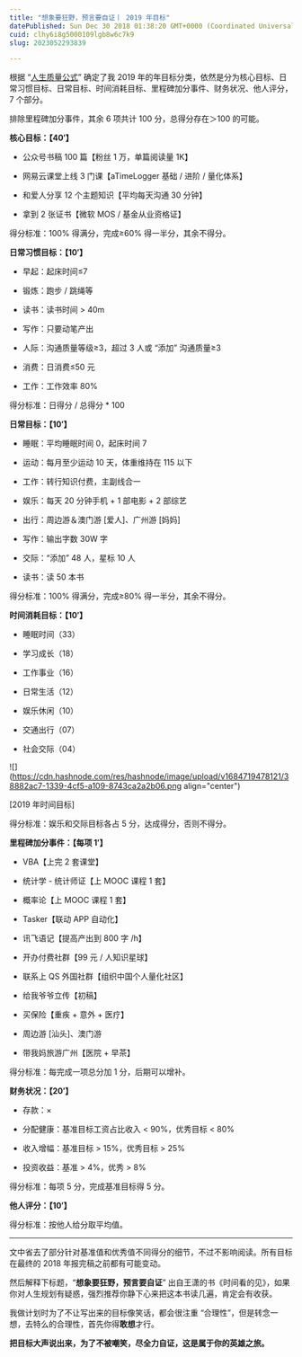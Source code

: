 ```yaml
---
title: "想象要狂野，预言要自证丨 2019 年目标"
datePublished: Sun Dec 30 2018 01:38:20 GMT+0000 (Coordinated Universal Time)
cuid: clhy6i8g5000109lgb8w6c7k9
slug: 2023052293839

---
```


根据 “[人生质量公式](http://mp.weixin.qq.com/s?__biz=MzI3MzU5MDA1OQ==&mid=2247484755&idx=1&sn=099c12169ec729799d9e7791c0e15131&chksm=eb21b717dc563e01bad5899041269ad90c3bd1d0ce25077c075d1627c25caa7e3295921d2ea1&scene=21#wechat_redirect)” 确定了我 2019 年的年目标分类，依然是分为核心目标、日常习惯目标、日常目标、时间消耗目标、里程碑加分事件、财务状况、他人评分，7 个部分。

排除里程碑加分事件，其余 6 项共计 100 分，总得分存在＞100 的可能。

**核心目标：【40′】**

* 公众号书稿 100 篇【粉丝 1 万，单篇阅读量 1K】
    
* 网易云课堂上线 3 门课【aTimeLogger 基础 / 进阶 / 量化体系】
    
* 和爱人分享 12 个主题知识【平均每天沟通 30 分钟】
    
* 拿到 2 张证书【微软 MOS / 基金从业资格证】
    

得分标准：100% 得满分，完成≥60% 得一半分，其余不得分。

**日常习惯目标：【10′】**

* 早起：起床时间≤7
    
* 锻炼：跑步 / 跳绳等
    
* 读书：读书时间 &gt; 40m
    
* 写作：只要动笔产出
    
* 人际：沟通质量等级≥3，超过 3 人或 “添加” 沟通质量≥3
    
* 消费：日消费≤50 元
    
* 工作：工作效率 80%
    

得分标准：日得分 / 总得分 \* 100

**日常目标：【10′】**

* 睡眠：平均睡眠时间 0，起床时间 7
    
* 运动：每月至少运动 10 天，体重维持在 115 以下
    
* 工作：转行知识付费，主副线合一
    
* 娱乐：每天 20 分钟手机 + 1 部电影 + 2 部综艺
    
* 出行：周边游＆澳门游 \[爱人\]、广州游 \[妈妈\]
    
* 写作：输出字数 30W 字
    
* 交际：“添加” 48 人，星标 10 人
    
* 读书：读 50 本书
    

得分标准：100% 得满分，完成≥80% 得一半分，其余不得分。

**时间消耗目标：【10′】**

* 睡眠时间（33）
    
* 学习成长（18）
    
* 工作事业（16）
    
* 日常生活（12）
    
* 娱乐休闲（10）
    
* 交通出行（07）
    
* 社会交际（04）
    

![](https://cdn.hashnode.com/res/hashnode/image/upload/v1684719478121/38882ac7-1339-4cf5-a109-8743ca2a2b06.png align="center")

\[2019 年时间目标\]

得分标准：娱乐和交际目标各占 5 分，达成得分，否则不得分。

**里程碑加分事件：【每项 1′】**

* VBA【上完 2 套课堂】
    
* 统计学 - 统计师证【上 MOOC 课程 1 套】
    
* 概率论【上 MOOC 课程 1 套】
    
* Tasker【联动 APP 自动化】
    
* 讯飞语记【提高产出到 800 字 /h】
    
* 开办付费社群【99 元 / 人知识星球】
    
* 联系上 QS 外国社群【组织中国个人量化社区】
    
* 给我爷爷立传【初稿】
    
* 买保险【重疾 + 意外 + 医疗】
    
* 周边游 \[汕头\]、澳门游
    
* 带我妈旅游广州【医院 + 早茶】
    

得分标准：每完成一项总分加 1 分，后期可以增补。

**财务状况：【20′】**

* 存款：×  
    
* 分配健康：基准目标工资占比收入 &lt; 90%，优秀目标 &lt; 80%
    
* 收入增幅：基准目标 &gt; 15%，优秀目标 &gt; 25%
    
* 投资收益：基准 &gt; 4%，优秀 &gt; 8%
    

得分标准：每项 5 分，完成基准目标得 5 分。

**他人评分：【10′】**

得分标准：按他人给分取平均值。

---

文中省去了部分针对基准值和优秀值不同得分的细节，不过不影响阅读。所有目标在最终的 2018 年报完稿之前都有可能变动。

然后解释下标题，“**想象要狂野，预言要自证**” 出自王潇的书《时间看的见》，如果你对人生规划有疑惑，强烈推荐你静下心来把这本书读几遍，肯定会有收获。

我做计划时为了不让写出来的目标像笑话，都会很注重 “合理性”，但是转念一想，去特么的合理性，首先你得**敢想**才行。

**把目标大声说出来，为了不被嘲笑，尽全力自证，这是属于你的英雄之旅。**